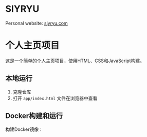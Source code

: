 # SIYRYU

Personal website: [siyryu.com](https://siyryu.com)

# 个人主页项目

这是一个简单的个人主页项目，使用HTML、CSS和JavaScript构建。

## 本地运行

1. 克隆仓库
2. 打开 `app/index.html` 文件在浏览器中查看

## Docker构建和运行

构建Docker镜像：